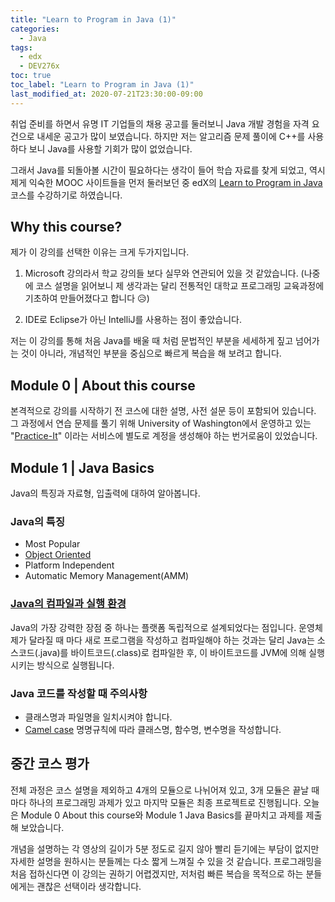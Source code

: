 ```yaml
---
title: "Learn to Program in Java (1)"
categories:
  - Java
tags:
  - edx
  - DEV276x
toc: true
toc_label: "Learn to Program in Java (1)"
last_modified_at: 2020-07-21T23:30:00-09:00
---
```


취업 준비를 하면서 유명 IT 기업들의 채용 공고를 둘러보니 Java 개발 경험을 자격 요건으로 내세운 공고가 많이 보였습니다. 하지만 저는 알고리즘 문제 풀이에 C++를 사용하다 보니 Java를 사용할 기회가 많이 없었습니다.

그래서 Java를 되돌아볼 시간이 필요하다는 생각이 들어 학습 자료를 찾게 되었고, 역시 제게 익숙한 MOOC 사이트들을 먼저 둘러보던 중 edX의 [Learn to Program in Java][edx-java] 코스를 수강하기로 하였습니다.

## Why this course?

제가 이 강의를 선택한 이유는 크게 두가지입니다.

1. Microsoft 강의라서 학교 강의들 보다 실무와 연관되어 있을 것 같았습니다.
   (나중에 코스 설명을 읽어보니 제 생각과는 달리 전통적인 대학교 프로그래밍 교육과정에 기초하여 만들어졌다고 합니다 😥)

2. IDE로 Eclipse가 아닌 IntelliJ를 사용하는 점이 좋았습니다.

저는 이 강의를 통해 처음 Java를 배울 때 처럼 문법적인 부분을 세세하게 짚고 넘어가는 것이 아니라, 개념적인 부분을 중심으로 빠르게 복습을 해 보려고 합니다.

## Module 0 | About this course

본격적으로 강의를 시작하기 전 코스에 대한 설명, 사전 설문 등이 포함되어 있습니다. 그 과정에서 연습 문제를 풀기 위해 University of Washington에서 운영하고 있는 "[Practice-It][practice-it]" 이라는 서비스에 별도로 계정을 생성해야 하는 번거로움이 있었습니다.

## Module 1 | Java Basics

Java의 특징과 자료형, 입출력에 대하여 알아봅니다.

### Java의 특징

- Most Popular
- [Object Oriented][wiki-oop]
- Platform Independent
- Automatic Memory Management(AMM)

### [Java의 컴파일과 실행 환경][java-exec]

Java의 가장 강력한 장점 중 하나는 플랫폼 독립적으로 설계되었다는 점입니다. 운영체제가 달라질 때 마다 새로 프로그램을 작성하고 컴파일해야 하는 것과는 달리 Java는 소스코드(.java)를 바이트코드(.class)로 컴파일한 후, 이 바이트코드를 JVM에 의해 실행시키는 방식으로 실행됩니다.

### Java 코드를 작성할 때 주의사항

- 클래스명과 파일명을 일치시켜야 합니다.
- [Camel case][gfg-camel-case] 명명규칙에 따라 클래스명, 함수명, 변수명을 작성합니다.

## 중간 코스 평가

전체 과정은 코스 설명을 제외하고 4개의 모듈으로 나뉘어져 있고, 3개 모듈은 끝날 때 마다 하나의 프로그래밍 과제가 있고 마지막 모듈은 최종 프로젝트로 진행됩니다. 오늘은 Module 0 About this course와 Module 1 Java Basics를 끝마치고 과제를 제출해 보았습니다.

개념을 설명하는 각 영상의 길이가 5분 정도로 길지 않아 빨리 듣기에는 부담이 없지만 자세한 설명을 원하시는 분들께는 다소 짧게 느껴질 수 있을 것 같습니다. 프로그래밍을 처음 접하신다면 이 강의는 권하기 어렵겠지만, 저처럼 빠른 복습을 목적으로 하는 분들에게는 괜찮은 선택이라 생각합니다.

[edx-java]: https://www.edx.org/course/learn-to-program-in-java-2
[practice-it]: https://practiceit.cs.washington.edu/
[wiki-oop]: https://en.wikipedia.org/wiki/Object-oriented_programming
[java-exec]: http://tcpschool.com/java/java_intro_programming
[gfg-camel-case]: https://www.geeksforgeeks.org/java-naming-conventions/
